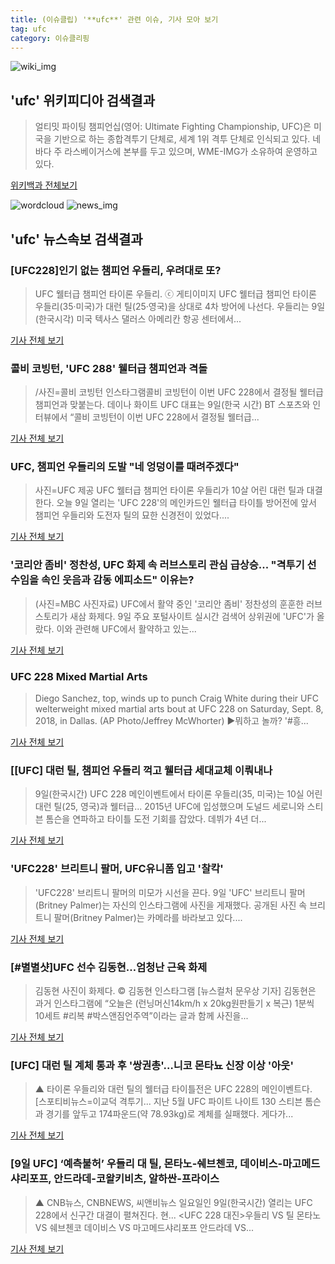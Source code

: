 ```yaml
---
title: (이슈클립) '**ufc**' 관련 이슈, 기사 모아 보기
tag: ufc
category: 이슈클리핑
---
```

![wiki_img](https://user-images.githubusercontent.com/42597476/44503234-41136a80-a6d0-11e8-9071-6fc6418eafe4.png)
## **'**ufc**'** 위키피디아 검색결과
>얼티밋 파이팅 챔피언십(영어: Ultimate Fighting Championship, UFC)은 미국을 기반으로 하는 종합격투기 단체로, 세계 1위 격투 단체로 인식되고 있다. 네바다 주 라스베이거스에 본부를 두고 있으며, WME-IMG가 소유하여 운영하고 있다.

<a href="https://ko.wikipedia.org/wiki/ufc" target="_blank">위키백과 전체보기</a>

![wordcloud](https://s3.ap-northeast-2.amazonaws.com/lyrics101-wordcloud/2018-09-09-1536458041.png)
![news_img](https://user-images.githubusercontent.com/42597476/44507050-1206f400-a6e4-11e8-8d98-7ffbfebb353f.png)
## **'**ufc**'** 뉴스속보 검색결과
### [UFC228]인기 없는 챔피언 우들리, 우려대로 또?

>UFC 웰터급 챔피언 타이론 우들리. ⓒ 게티이미지 UFC 웰터급 챔피언 타이론 우들리(35·미국)가 대런 틸(25·영국)을 상대로 4차 방어에 나선다. 우들리는 9일(한국시각) 미국 텍사스 댈러스 아메리칸 항공 센터에서...

<a href="http://www.dailian.co.kr/news/view/738089/?sc=naver" target="_blank">기사 전체 보기</a>

### 콜비 코빙턴, 'UFC 288' 웰터급 챔피언과 격돌

>/사진=콜비 코빙턴 인스타그램콜비 코빙턴이 이번 UFC 228에서 결정될 웰터급 챔피언과 맞붙는다. 데이나 화이트 UFC 대표는 9일(한국 시간) BT 스포츠와 인터뷰에서 “콜비 코빙턴이 이번 UFC 228에서 결정될 웰터급...

<a href="http://www.asiatoday.co.kr/view.php?key=20180909010004530" target="_blank">기사 전체 보기</a>

### UFC, 챔피언 우들리의 도발 "네 엉덩이를 때려주겠다"

>사진=UFC 제공 UFC 웰터급 챔피언 타이론 우들리가 10살 어린 대런 틸과 대결한다. 오늘 9일 열리는 'UFC 228'의 메인카드인 웰터급 타이틀 방어전에 앞서 챔피언 우들리와 도전자 틸의 묘한 신경전이 있었다....

<a href="http://www.rpm9.com/news/article.html?id=20180909090004" target="_blank">기사 전체 보기</a>

### '코리안 좀비' 정찬성, UFC 화제 속 러브스토리 관심 급상승... "격투기 선수임을 속인 웃음과 감동 에피소드" 이유는?

>(사진=MBC 사진자료) UFC에서 활약 중인 '코리안 좀비' 정찬성의 훈훈한 러브스토리가 새삼 화제다. 9일 주요 포털사이트 실시간 검색어 상위권에 'UFC'가 올랐다.  이와 관련해 UFC에서 활약하고 있는...

<a href="http://www.siminilbo.co.kr/news/articleView.html?idxno=578896" target="_blank">기사 전체 보기</a>

### UFC 228 Mixed Martial Arts

>Diego Sanchez, top, winds up to punch Craig White during their UFC welterweight mixed martial arts bout at UFC 228 on Saturday, Sept. 8, 2018, in Dallas. (AP Photo/Jeffrey McWhorter) ▶뭐하고 놀까? '#흥...

<a href="https://news.naver.com/main/read.nhn?mode=LSD&mid=sec&sid1=104&oid=077&aid=0004256025" target="_blank">기사 전체 보기</a>

### [[UFC] 대런 틸, 챔피언 우들리 꺽고 웰터급 세대교체 이뤄내나

>9일(한국시간) UFC 228 메인이벤트에서 타이론 우들리(35, 미국)는 10실 어린 대런 틸(25, 영국)과 웰터급... 2015년 UFC에 입성했으며 도널드 세로니와 스티븐 톰슨을 연파하고 타이틀 도전 기회를 잡았다. 데뷔가 4년 더...

<a href="http://www.kookje.co.kr/news2011/asp/newsbody.asp?code=0600&key=20180909.99099002903" target="_blank">기사 전체 보기</a>

### 'UFC228' 브리트니 팔머, UFC유니폼 입고 '찰칵'

>'UFC228' 브리트니 팔머의 미모가 시선을 끈다.   9일 'UFC' 브리트니 팔머(Britney Palmer)는 자신의 인스타그램에 사진을 게재했다.   공개된 사진 속 브리트니 팔머(Britney Palmer)는 카메라를 바라보고 있다....

<a href="http://www.topstarnews.net/news/articleView.html?idxno=478481" target="_blank">기사 전체 보기</a>

### [#별별샷]UFC 선수 김동현…엄청난 근육 화제

>김동현 사진이 화제다.     © 김동현 인스타그램 [뉴스컬처 문우상 기자] 김동현은 과거 인스타그램에 “오늘은 (런닝머신14km/h x 20kg원판들기 x 복근) 1분씩 10세트 #리복 #박스앤짐언주역”이라는 글과 함께 사진을...

<a href="http://www.newsculture.tv/sub_read.html?uid=141363&section=sc227" target="_blank">기사 전체 보기</a>

### [UFC] 대런 틸 계체 통과 후 '쌍권총'…니코 몬타뇨 신장 이상 '아웃'

>▲ 타이론 우들리와 대런 틸의 웰터급 타이틀전은 UFC 228의 메인이벤트다. [스포티비뉴스=이교덕 격투기... 지난 5월 UFC 파이트 나이트 130 스티븐 톰슨과 경기를 앞두고 174파운드(약 78.93kg)로 계체를 실패했다. 게다가...

<a href="http://www.spotvnews.co.kr/?mod=news&act=articleView&idxno=235606" target="_blank">기사 전체 보기</a>

### [9일 UFC] ‘예측불허’ 우들리 대 틸, 몬타노-쉐브첸코, 데이비스-마고메드샤리포프, 안드라데-코왈키비츠, 알하싼-프라이스

>▲ CNB뉴스, CNBNEWS, 씨앤비뉴스 일요일인 9일(한국시간) 열리는 UFC 228에서 신구간 대결이 펼쳐진다. 현... <UFC 228 대진>우들리 VS 틸 몬타노 VS 쉐브첸코 데이비스 VS 마고메드샤리포프 안드라데 VS...

<a href="http://www.cnbnews.com/news/article.html?no=384567" target="_blank">기사 전체 보기</a>


